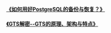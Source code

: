 
#### [《如何用好PostgreSQL的备份与恢复？》](2017/2017-10-22-How_to_use_PostgreSQL_backup_and_restore_well.md)
#### [《GTS解密--GTS的原理、架构与特点》](2018/2018-01-01-Principle-architectur-and-characteristic-of-GTS.md)
